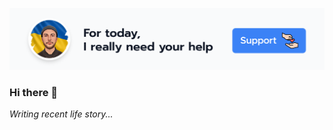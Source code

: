 <p align="center">
  <a href="https://ko-fi.com/slavarazum"><img src="./support-banner.png" /></a>
</p>

### Hi there 👋

_Writing recent life story..._

<!---
**slavarazum/slavarazum** is a ✨ _special_ ✨ repository because its `README.md` (this file) appears on your GitHub profile.

Here are some ideas to get you started:

- 🔭 I’m currently working on ...
- 🌱 I’m currently learning ...
- 👯 I’m looking to collaborate on ...
- 🤔 I’m looking for help with ...
- 💬 Ask me about ...
- 📫 How to reach me: ...
- 😄 Pronouns: ...
- ⚡ Fun fact: ...
-->
